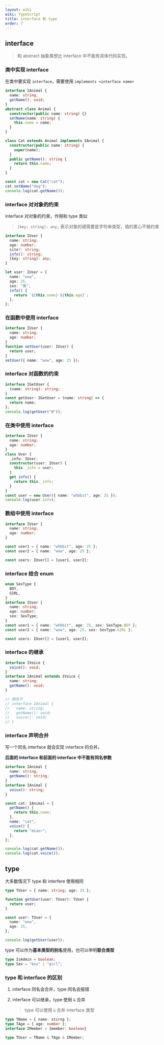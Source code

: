 ```yaml
---
layout: wiki
wiki: TypeScript
title: interface 和 type
order: 7
---
```


## interface

> 和 abstract 抽象类想比 interface 中不能有具体代码实现。

### 类中实现 interface

在类中要实现 `interface`，需要使用 `implements <interface name>`

```ts
interface IAnimal {
  name: string;
  getName(): void;
}
abstract class Animal {
  constructor(public name: string) {}
  setName(name: string) {
    this.name = name;
  }
}

class Cat extends Animal implements IAnimal {
  constructor(public name: string) {
    super(name);
  }
  public getName(): string {
    return this.name;
  }
}

const cat = new Cat("cat");
cat.setName("dog");
console.log(cat.getName());
```

### interface 对对象的约束

interface 对对象的约束，作用和 type 类似

> `[key: string]: any;` 表示对象的键需要是字符串类型，值的累心不做约束

```ts
interface IUser {
  name: string;
  age: number;
  site?: string;
  info(): string;
  [key: string]: any;
}

let user: IUser = {
  name: "wxw",
  age: 25,
  sex: "男",
  info() {
    return `${this.name} ${this.age}`;
  },
};
```

### 在函数中使用 interface

```ts
interface IUser {
  name: string;
  age: number;
}
function setUser(user: IUser) {
  return user;
}
setUser({ name: "wxw", age: 25 });
```

### interface 对函数的约束

```ts
interface IGetUser {
  (name: string): string;
}
const getUser: IGetUser = (name: string) => {
  return name;
};
console.log(getUser("W"));
```

### 在类中使用 interface

```ts
interface IUser {
  name: string;
  age: number;
}
class User {
  _info: IUser;
  constructor(user: IUser) {
    this._info = user;
  }
  get info() {
    return this._info;
  }
}
const user = new User({ name: "whbbit", age: 25 });
console.log(user.info);
```

### 数组中使用 interface

```ts
interface IUser {
  name: string;
  age: number;
}

const user1 = { name: "whbbit", age: 25 };
const user2 = { name: "wxw", age: 25 };

const users: IUser[] = [user1, user2];
```

### interface 结合 enum

```ts
enum SexType {
  BOY,
  GIRL,
}
interface IUser {
  name: string;
  age: number;
  sex: SexType;
}
const user1 = { name: "whbbit", age: 25, sex: SexType.BOY };
const user2 = { name: "wxw", age: 25, sex: SexType.GIRL };

const users: IUser[] = [user1, user2];
```

### interface 的继承

```ts
interface IVoice {
  voice(): void;
}
interface IAnimal extends IVoice {
  name: string;
  getName(): void;
}

// 相当于
// interface IAnimal {
//   name: string;
//   getName(): void;
//   voice(): void;
// }
```

### interface 声明合并

写一个同名 interface 就会实现 interface 的合并。

**后面的 interface 和前面的 interface 中不能有同名参数**

```ts
interface IAnimal {
  name: string;
  getName(): string;
}
interface IAnimal {
  voice(): string;
}

const cat: IAnimal = {
  getName() {
    return this.name;
  },
  name: "cat",
  voice() {
    return "miao~";
  },
};

console.log(cat.getName());
console.log(cat.voice());
```

## type

大多数情况下 type 和 interfere 使用相同

```ts
type TUser = { name: string; age: 25 };

function getUser(user: TUser): TUser {
  return user;
}

const user: TUser = {
  name: "wxw",
  age: 25,
};

console.log(getUser(user));
```

type 可以作为**基本类型的别名**使用，也可以申明**联合类型**

```ts
type IsAdmin = boolean;
type Sex = "boy" | "girl";
```

### type 和 interface 的区别

1. interface 同名会合并，type 同名会报错
2. interface 可以继承，type 使用 `&` 合并

   > type 可以使用 `&` 合并 interface 类型

```ts
type TName = { name: stirng };
type TAge = { age: number };
interface IMember = {member: boolean}

type TUser = TName & TAge & IMember;
```
